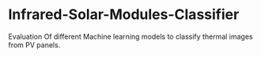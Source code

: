 # Infrared-Solar-Modules-Classifier
Evaluation Of different Machine learning models to classify thermal images from PV panels.
